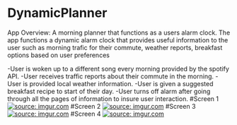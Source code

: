 # DynamicPlanner
App Overview: A morning planner that functions as a users alarm clock. The app functions a dynamic alarm clock that provides useful information to the user such as morning trafic for their commute, weather reports, breakfast options based on user preferences

-User is woken up to a different song every morning provided by the spotify API.
-User receives traffic reports about their commute in the morning.
-User is provided local weather information.
-User is given a suggested breakfast recipe to start of their day.
-User turns off alarm after going through all the pages of information to insure user interaction.
#Screen 1
<a href="https://imgur.com/MrclTU5"><img src="https://i.imgur.com/MrclTU5.png?.gif" title="source: imgur.com" /></a>
#Screen 2
<a href="https://imgur.com/bJIfUZS"><img src="https://i.imgur.com/bJIfUZS.png?.gif" title="source: imgur.com" /></a>
#Screen 3
<a href="https://imgur.com/LjegOm4"><img src="https://i.imgur.com/LjegOm4.png?.gif" title="source: imgur.com" /></a>
#Screen 4
<a href="https://imgur.com/cxg0noq"><img src="https://i.imgur.com/cxg0noq.png?.gif" title="source: imgur.com" /></a>

